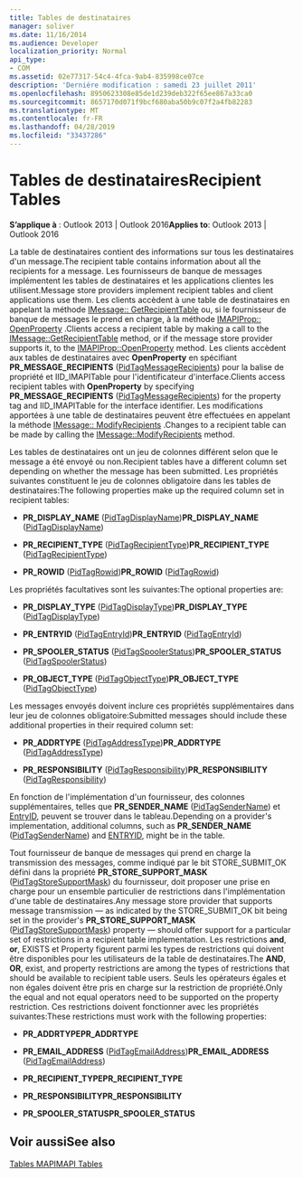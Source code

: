 ```yaml
---
title: Tables de destinataires
manager: soliver
ms.date: 11/16/2014
ms.audience: Developer
localization_priority: Normal
api_type:
- COM
ms.assetid: 02e77317-54c4-4fca-9ab4-835998ce07ce
description: 'Derniére modification : samedi 23 juillet 2011'
ms.openlocfilehash: 8950623308e85de1d239deb322f65ee867a33ca0
ms.sourcegitcommit: 8657170d071f9bcf680aba50b9c07f2a4fb82283
ms.translationtype: MT
ms.contentlocale: fr-FR
ms.lasthandoff: 04/28/2019
ms.locfileid: "33437286"
---
```

# <a name="recipient-tables"></a><span data-ttu-id="1d7c9-103">Tables de destinataires</span><span class="sxs-lookup"><span data-stu-id="1d7c9-103">Recipient Tables</span></span>

  
  
<span data-ttu-id="1d7c9-104">**S’applique à** : Outlook 2013 | Outlook 2016</span><span class="sxs-lookup"><span data-stu-id="1d7c9-104">**Applies to**: Outlook 2013 | Outlook 2016</span></span> 
  
<span data-ttu-id="1d7c9-105">La table de destinataires contient des informations sur tous les destinataires d'un message.</span><span class="sxs-lookup"><span data-stu-id="1d7c9-105">The recipient table contains information about all the recipients for a message.</span></span> <span data-ttu-id="1d7c9-106">Les fournisseurs de banque de messages implémentent les tables de destinataires et les applications clientes les utilisent.</span><span class="sxs-lookup"><span data-stu-id="1d7c9-106">Message store providers implement recipient tables and client applications use them.</span></span> <span data-ttu-id="1d7c9-107">Les clients accèdent à une table de destinataires en appelant la méthode [IMessage:: GetRecipientTable](imessage-getrecipienttable.md) ou, si le fournisseur de banque de messages le prend en charge, à la méthode [IMAPIProp:: OpenProperty](imapiprop-openproperty.md) .</span><span class="sxs-lookup"><span data-stu-id="1d7c9-107">Clients access a recipient table by making a call to the [IMessage::GetRecipientTable](imessage-getrecipienttable.md) method, or if the message store provider supports it, to the [IMAPIProp::OpenProperty](imapiprop-openproperty.md) method.</span></span> <span data-ttu-id="1d7c9-108">Les clients accèdent aux tables de destinataires avec **OpenProperty** en spécifiant **PR_MESSAGE_RECIPIENTS** ([PidTagMessageRecipients](pidtagmessagerecipients-canonical-property.md)) pour la balise de propriété et IID_IMAPITable pour l'identificateur d'interface.</span><span class="sxs-lookup"><span data-stu-id="1d7c9-108">Clients access recipient tables with **OpenProperty** by specifying **PR_MESSAGE_RECIPIENTS** ([PidTagMessageRecipients](pidtagmessagerecipients-canonical-property.md)) for the property tag and IID_IMAPITable for the interface identifier.</span></span> <span data-ttu-id="1d7c9-109">Les modifications apportées à une table de destinataires peuvent être effectuées en appelant la méthode [IMessage:: ModifyRecipients](imessage-modifyrecipients.md) .</span><span class="sxs-lookup"><span data-stu-id="1d7c9-109">Changes to a recipient table can be made by calling the [IMessage::ModifyRecipients](imessage-modifyrecipients.md) method.</span></span> 
  
<span data-ttu-id="1d7c9-110">Les tables de destinataires ont un jeu de colonnes différent selon que le message a été envoyé ou non.</span><span class="sxs-lookup"><span data-stu-id="1d7c9-110">Recipient tables have a different column set depending on whether the message has been submitted.</span></span> <span data-ttu-id="1d7c9-111">Les propriétés suivantes constituent le jeu de colonnes obligatoire dans les tables de destinataires:</span><span class="sxs-lookup"><span data-stu-id="1d7c9-111">The following properties make up the required column set in recipient tables:</span></span>
  
- <span data-ttu-id="1d7c9-112">**PR_DISPLAY_NAME** ([PidTagDisplayName](pidtagdisplayname-canonical-property.md))</span><span class="sxs-lookup"><span data-stu-id="1d7c9-112">**PR_DISPLAY_NAME** ([PidTagDisplayName](pidtagdisplayname-canonical-property.md))</span></span>
    
- <span data-ttu-id="1d7c9-113">**PR_RECIPIENT_TYPE** ([PidTagRecipientType](pidtagrecipienttype-canonical-property.md))</span><span class="sxs-lookup"><span data-stu-id="1d7c9-113">**PR_RECIPIENT_TYPE** ([PidTagRecipientType](pidtagrecipienttype-canonical-property.md))</span></span>
    
- <span data-ttu-id="1d7c9-114">**PR_ROWID** ([PidTagRowid](pidtagrowid-canonical-property.md))</span><span class="sxs-lookup"><span data-stu-id="1d7c9-114">**PR_ROWID** ([PidTagRowid](pidtagrowid-canonical-property.md))</span></span>
    
<span data-ttu-id="1d7c9-115">Les propriétés facultatives sont les suivantes:</span><span class="sxs-lookup"><span data-stu-id="1d7c9-115">The optional properties are:</span></span>
  
- <span data-ttu-id="1d7c9-116">**PR_DISPLAY_TYPE** ([PidTagDisplayType](pidtagdisplaytype-canonical-property.md))</span><span class="sxs-lookup"><span data-stu-id="1d7c9-116">**PR_DISPLAY_TYPE** ([PidTagDisplayType](pidtagdisplaytype-canonical-property.md))</span></span>
    
- <span data-ttu-id="1d7c9-117">**PR_ENTRYID** ([PidTagEntryId](pidtagentryid-canonical-property.md))</span><span class="sxs-lookup"><span data-stu-id="1d7c9-117">**PR_ENTRYID** ([PidTagEntryId](pidtagentryid-canonical-property.md))</span></span>
    
- <span data-ttu-id="1d7c9-118">**PR_SPOOLER_STATUS** ([PidTagSpoolerStatus](pidtagspoolerstatus-canonical-property.md))</span><span class="sxs-lookup"><span data-stu-id="1d7c9-118">**PR_SPOOLER_STATUS** ([PidTagSpoolerStatus](pidtagspoolerstatus-canonical-property.md))</span></span>
    
- <span data-ttu-id="1d7c9-119">**PR_OBJECT_TYPE** ([PidTagObjectType](pidtagobjecttype-canonical-property.md))</span><span class="sxs-lookup"><span data-stu-id="1d7c9-119">**PR_OBJECT_TYPE** ([PidTagObjectType](pidtagobjecttype-canonical-property.md))</span></span>
    
<span data-ttu-id="1d7c9-120">Les messages envoyés doivent inclure ces propriétés supplémentaires dans leur jeu de colonnes obligatoire:</span><span class="sxs-lookup"><span data-stu-id="1d7c9-120">Submitted messages should include these additional properties in their required column set:</span></span>
  
- <span data-ttu-id="1d7c9-121">**PR_ADDRTYPE** ([PidTagAddressType](pidtagaddresstype-canonical-property.md))</span><span class="sxs-lookup"><span data-stu-id="1d7c9-121">**PR_ADDRTYPE** ([PidTagAddressType](pidtagaddresstype-canonical-property.md))</span></span>
    
- <span data-ttu-id="1d7c9-122">**PR_RESPONSIBILITY** ([PidTagResponsibility](pidtagresponsibility-canonical-property.md))</span><span class="sxs-lookup"><span data-stu-id="1d7c9-122">**PR_RESPONSIBILITY** ([PidTagResponsibility](pidtagresponsibility-canonical-property.md))</span></span>
    
<span data-ttu-id="1d7c9-123">En fonction de l'implémentation d'un fournisseur, des colonnes supplémentaires, telles que **PR_SENDER_NAME** ([PidTagSenderName](pidtagsendername-canonical-property.md)) et [EntryID](entryid.md), peuvent se trouver dans le tableau.</span><span class="sxs-lookup"><span data-stu-id="1d7c9-123">Depending on a provider's implementation, additional columns, such as **PR_SENDER_NAME** ([PidTagSenderName](pidtagsendername-canonical-property.md)) and [ENTRYID](entryid.md), might be in the table.</span></span>
  
<span data-ttu-id="1d7c9-124">Tout fournisseur de banque de messages qui prend en charge la transmission des messages, comme indiqué par le bit STORE_SUBMIT_OK défini dans la propriété **PR_STORE_SUPPORT_MASK** ([PidTagStoreSupportMask](pidtagstoresupportmask-canonical-property.md)) du fournisseur, doit proposer une prise en charge pour un ensemble particulier de restrictions dans l'implémentation d'une table de destinataires.</span><span class="sxs-lookup"><span data-stu-id="1d7c9-124">Any message store provider that supports message transmission — as indicated by the STORE_SUBMIT_OK bit being set in the provider's **PR_STORE_SUPPORT_MASK** ([PidTagStoreSupportMask](pidtagstoresupportmask-canonical-property.md)) property — should offer support for a particular set of restrictions in a recipient table implementation.</span></span> <span data-ttu-id="1d7c9-125">Les restrictions **and**, **or**, EXISTS et Property figurent parmi les types de restrictions qui doivent être disponibles pour les utilisateurs de la table de destinataires.</span><span class="sxs-lookup"><span data-stu-id="1d7c9-125">The **AND**, **OR**, exist, and property restrictions are among the types of restrictions that should be available to recipient table users.</span></span> <span data-ttu-id="1d7c9-126">Seuls les opérateurs égales et non égales doivent être pris en charge sur la restriction de propriété.</span><span class="sxs-lookup"><span data-stu-id="1d7c9-126">Only the equal and not equal operators need to be supported on the property restriction.</span></span> <span data-ttu-id="1d7c9-127">Ces restrictions doivent fonctionner avec les propriétés suivantes:</span><span class="sxs-lookup"><span data-stu-id="1d7c9-127">These restrictions must work with the following properties:</span></span>
  
- <span data-ttu-id="1d7c9-128">**PR_ADDRTYPE**</span><span class="sxs-lookup"><span data-stu-id="1d7c9-128">**PR_ADDRTYPE**</span></span>
    
- <span data-ttu-id="1d7c9-129">**PR_EMAIL_ADDRESS** ([PidTagEmailAddress](pidtagemailaddress-canonical-property.md))</span><span class="sxs-lookup"><span data-stu-id="1d7c9-129">**PR_EMAIL_ADDRESS** ([PidTagEmailAddress](pidtagemailaddress-canonical-property.md))</span></span> 
    
- <span data-ttu-id="1d7c9-130">**PR_RECIPIENT_TYPE**</span><span class="sxs-lookup"><span data-stu-id="1d7c9-130">**PR_RECIPIENT_TYPE**</span></span>
    
- <span data-ttu-id="1d7c9-131">**PR_RESPONSIBILITY**</span><span class="sxs-lookup"><span data-stu-id="1d7c9-131">**PR_RESPONSIBILITY**</span></span>
    
- <span data-ttu-id="1d7c9-132">**PR_SPOOLER_STATUS**</span><span class="sxs-lookup"><span data-stu-id="1d7c9-132">**PR_SPOOLER_STATUS**</span></span>
    
## <a name="see-also"></a><span data-ttu-id="1d7c9-133">Voir aussi</span><span class="sxs-lookup"><span data-stu-id="1d7c9-133">See also</span></span>



[<span data-ttu-id="1d7c9-134">Tables MAPI</span><span class="sxs-lookup"><span data-stu-id="1d7c9-134">MAPI Tables</span></span>](mapi-tables.md)

